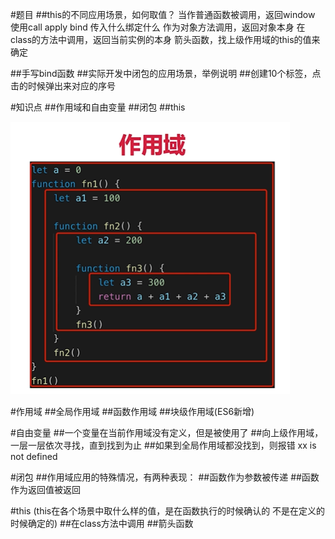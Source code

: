 #题目
##this的不同应用场景，如何取值？
    当作普通函数被调用，返回window
    使用call apply bind 传入什么绑定什么
    作为对象方法调用，返回对象本身
    在class的方法中调用，返回当前实例的本身
    箭头函数，找上级作用域的this的值来确定
     
##手写bind函数
##实际开发中闭包的应用场景，举例说明
##创建10个<a>标签，点击的时候弹出来对应的序号


#知识点
##作用域和自由变量
##闭包
##this

![节点](../images/11.png) 

#作用域
##全局作用域
##函数作用域
##块级作用域(ES6新增)

#自由变量
##一个变量在当前作用域没有定义，但是被使用了
##向上级作用域，一层一层依次寻找，直到找到为止
##如果到全局作用域都没找到，则报错 xx is not defined



#闭包
##作用域应用的特殊情况，有两种表现：
##函数作为参数被传递
##函数作为返回值被返回


#this
(this在各个场景中取什么样的值，是在函数执行的时候确认的
不是在定义的时候确定的)
##在class方法中调用
##箭头函数
##
##
##
##
##
